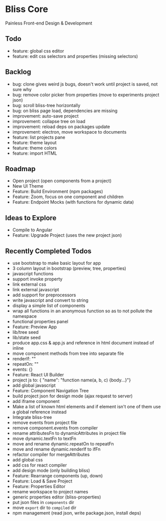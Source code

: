 # Bliss Core

Painless Front-end Design & Development

## Todo

- feature: global css editor
- feature: edit css selectors and properties (missing selectors)

## Backlog

- bug: clone gives weird js bugs, doesn't work until project is saved, not sure why
- bug: remove color picker from properties (move to experiments project json)
- bug: scroll bliss-tree horizontally
- bug: on bliss page load, dependencies are missing
- improvement: auto-save project
- improvement: collapse tree on load
- improvement: reload deps on packages update
- improvement: electron, move workspace to documents
- feature: list projects pane
- feature: theme layout
- feature: theme colors
- feature: import HTML

## Roadmap

- Open project (open components from a project)
- New UI Theme
- Feature: Build Environment (npm packages)
- Feature: Zoom, focus on one component and children
- Feature: Endpoint Mocks (with functions for dynamic data)

## Ideas to Explore

- Compile to Angular
- Feature: Upgrade Project (uses the new project json)

## Recently Completed Todos

- use bootstrap to make basic layout for app
- 3 column layout in bootstrap (preview, tree, properties)
- javascript functions
- support invoke property
- link external css
- link external javascript
- add support for preprocessors
- write javascript and convert to string
- display a simple list of components
- wrap all functions in an anonymous function so as to not pollute the namespace
- functional properties panel
- Feature: Preview App
- lib/tree seed
- lib/state seed
- produce app.css & app.js and reference in html document instead of inline
- move component methods from tree into separate file
- renderIf: ""
- repeatOn: ""
- events: {}
- Feature: React UI Builder
- project js to: { "name": "function name(a, b, c) {body...}"}
- add global javascript
- Feature: Component Navigation Tree
- build project json for design mode (ajax request to server)
- add iframe component
- Make a list of known html elements and if element isn't one of them use a global reference instead
- Integrate bliss-tree
- remove events from project file
- remove component.events from compiler
- rename attributesFn to dynamicAttributes in project file
- move dynamic.textFn to textFn
- move and rename dynamic.repeatOn to repeatFn
- move and rename dynamic.renderIf to ifFn
- refactor compiler for mergeAttributes
- add global css
- add css for react compiler
- add design mode (only building bliss)
- Feature: Rearrange components (up, down)
- Feature: Load & Save Project
- Feature: Properties Editor
- rename workspace to project names
- generic properties editor (bliss-properties)
- put json files in `components` dir
- move `export` dir to `compiled` dir
- npm management (read json, write package.json, install deps)
